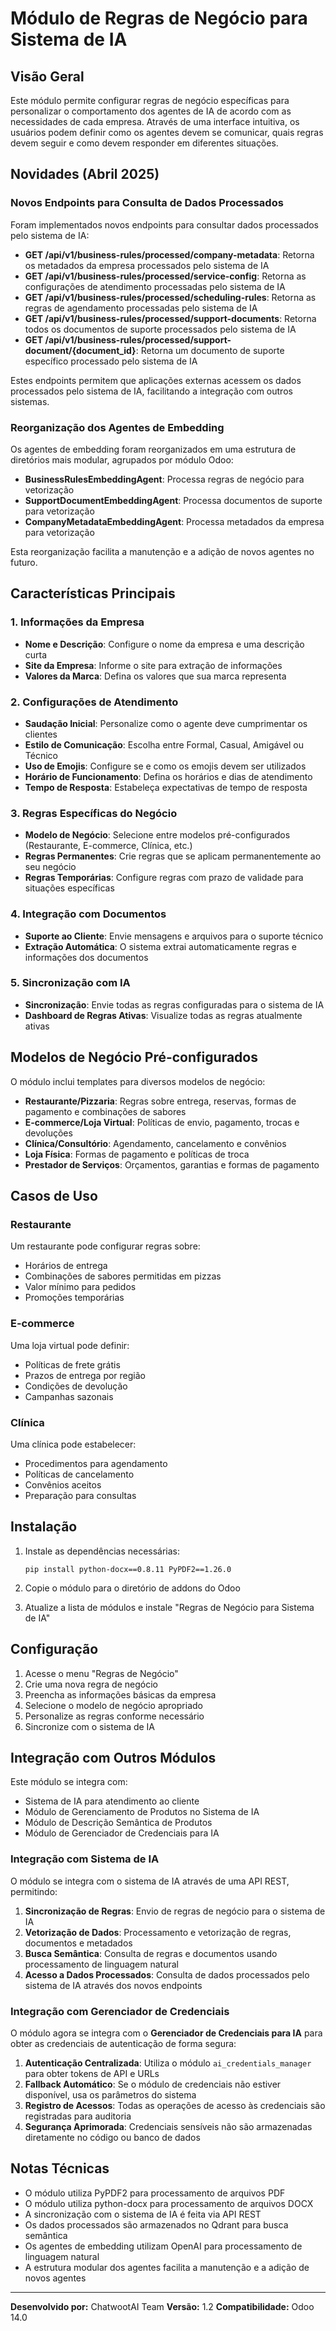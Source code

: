 # Módulo de Regras de Negócio para Sistema de IA

## Visão Geral

Este módulo permite configurar regras de negócio específicas para personalizar o comportamento dos agentes de IA de acordo com as necessidades de cada empresa. Através de uma interface intuitiva, os usuários podem definir como os agentes devem se comunicar, quais regras devem seguir e como devem responder em diferentes situações.

## Novidades (Abril 2025)

### Novos Endpoints para Consulta de Dados Processados

Foram implementados novos endpoints para consultar dados processados pelo sistema de IA:

- **GET /api/v1/business-rules/processed/company-metadata**: Retorna os metadados da empresa processados pelo sistema de IA
- **GET /api/v1/business-rules/processed/service-config**: Retorna as configurações de atendimento processadas pelo sistema de IA
- **GET /api/v1/business-rules/processed/scheduling-rules**: Retorna as regras de agendamento processadas pelo sistema de IA
- **GET /api/v1/business-rules/processed/support-documents**: Retorna todos os documentos de suporte processados pelo sistema de IA
- **GET /api/v1/business-rules/processed/support-document/{document_id}**: Retorna um documento de suporte específico processado pelo sistema de IA

Estes endpoints permitem que aplicações externas acessem os dados processados pelo sistema de IA, facilitando a integração com outros sistemas.

### Reorganização dos Agentes de Embedding

Os agentes de embedding foram reorganizados em uma estrutura de diretórios mais modular, agrupados por módulo Odoo:

- **BusinessRulesEmbeddingAgent**: Processa regras de negócio para vetorização
- **SupportDocumentEmbeddingAgent**: Processa documentos de suporte para vetorização
- **CompanyMetadataEmbeddingAgent**: Processa metadados da empresa para vetorização

Esta reorganização facilita a manutenção e a adição de novos agentes no futuro.

## Características Principais

### 1. Informações da Empresa

- **Nome e Descrição**: Configure o nome da empresa e uma descrição curta
- **Site da Empresa**: Informe o site para extração de informações
- **Valores da Marca**: Defina os valores que sua marca representa

### 2. Configurações de Atendimento

- **Saudação Inicial**: Personalize como o agente deve cumprimentar os clientes
- **Estilo de Comunicação**: Escolha entre Formal, Casual, Amigável ou Técnico
- **Uso de Emojis**: Configure se e como os emojis devem ser utilizados
- **Horário de Funcionamento**: Defina os horários e dias de atendimento
- **Tempo de Resposta**: Estabeleça expectativas de tempo de resposta

### 3. Regras Específicas do Negócio

- **Modelo de Negócio**: Selecione entre modelos pré-configurados (Restaurante, E-commerce, Clínica, etc.)
- **Regras Permanentes**: Crie regras que se aplicam permanentemente ao seu negócio
- **Regras Temporárias**: Configure regras com prazo de validade para situações específicas

### 4. Integração com Documentos

- **Suporte ao Cliente**: Envie mensagens e arquivos para o suporte técnico
- **Extração Automática**: O sistema extrai automaticamente regras e informações dos documentos

### 5. Sincronização com IA

- **Sincronização**: Envie todas as regras configuradas para o sistema de IA
- **Dashboard de Regras Ativas**: Visualize todas as regras atualmente ativas

## Modelos de Negócio Pré-configurados

O módulo inclui templates para diversos modelos de negócio:

- **Restaurante/Pizzaria**: Regras sobre entrega, reservas, formas de pagamento e combinações de sabores
- **E-commerce/Loja Virtual**: Políticas de envio, pagamento, trocas e devoluções
- **Clínica/Consultório**: Agendamento, cancelamento e convênios
- **Loja Física**: Formas de pagamento e políticas de troca
- **Prestador de Serviços**: Orçamentos, garantias e formas de pagamento

## Casos de Uso

### Restaurante
Um restaurante pode configurar regras sobre:
- Horários de entrega
- Combinações de sabores permitidas em pizzas
- Valor mínimo para pedidos
- Promoções temporárias

### E-commerce
Uma loja virtual pode definir:
- Políticas de frete grátis
- Prazos de entrega por região
- Condições de devolução
- Campanhas sazonais

### Clínica
Uma clínica pode estabelecer:
- Procedimentos para agendamento
- Políticas de cancelamento
- Convênios aceitos
- Preparação para consultas

## Instalação

1. Instale as dependências necessárias:
   ```
   pip install python-docx==0.8.11 PyPDF2==1.26.0
   ```

2. Copie o módulo para o diretório de addons do Odoo

3. Atualize a lista de módulos e instale "Regras de Negócio para Sistema de IA"

## Configuração

1. Acesse o menu "Regras de Negócio"
2. Crie uma nova regra de negócio
3. Preencha as informações básicas da empresa
4. Selecione o modelo de negócio apropriado
5. Personalize as regras conforme necessário
6. Sincronize com o sistema de IA

## Integração com Outros Módulos

Este módulo se integra com:
- Sistema de IA para atendimento ao cliente
- Módulo de Gerenciamento de Produtos no Sistema de IA
- Módulo de Descrição Semântica de Produtos
- Módulo de Gerenciador de Credenciais para IA

### Integração com Sistema de IA

O módulo se integra com o sistema de IA através de uma API REST, permitindo:

1. **Sincronização de Regras**: Envio de regras de negócio para o sistema de IA
2. **Vetorização de Dados**: Processamento e vetorização de regras, documentos e metadados
3. **Busca Semântica**: Consulta de regras e documentos usando processamento de linguagem natural
4. **Acesso a Dados Processados**: Consulta de dados processados pelo sistema de IA através dos novos endpoints

### Integração com Gerenciador de Credenciais

O módulo agora se integra com o **Gerenciador de Credenciais para IA** para obter as credenciais de autenticação de forma segura:

1. **Autenticação Centralizada**: Utiliza o módulo `ai_credentials_manager` para obter tokens de API e URLs
2. **Fallback Automático**: Se o módulo de credenciais não estiver disponível, usa os parâmetros do sistema
3. **Registro de Acessos**: Todas as operações de acesso às credenciais são registradas para auditoria
4. **Segurança Aprimorada**: Credenciais sensíveis não são armazenadas diretamente no código ou banco de dados

## Notas Técnicas

- O módulo utiliza PyPDF2 para processamento de arquivos PDF
- O módulo utiliza python-docx para processamento de arquivos DOCX
- A sincronização com o sistema de IA é feita via API REST
- Os dados processados são armazenados no Qdrant para busca semântica
- Os agentes de embedding utilizam OpenAI para processamento de linguagem natural
- A estrutura modular dos agentes facilita a manutenção e a adição de novos agentes

---

**Desenvolvido por:** ChatwootAI Team
**Versão:** 1.2
**Compatibilidade:** Odoo 14.0
